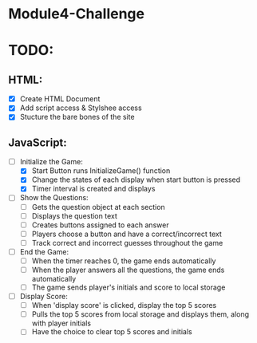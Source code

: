 # Module4-Challenge

# TODO:
## HTML:
- [x] Create HTML Document
- [x] Add script access & Stylshee access
- [x] Stucture the bare bones of the site

## JavaScript:
- [ ] Initialize the Game:
    - [x] Start Button runs InitializeGame() function
    - [x] Change the states of each display when start button is pressed
    - [x] Timer interval is created and displays
- [ ] Show the Questions:
    - [ ] Gets the question object at each section
    - [ ] Displays the question text
    - [ ] Creates buttons assigned to each answer
    - [ ] Players choose a button and have a correct/incorrect text
    - [ ] Track correct and incorrect guesses throughout the game
- [ ] End the Game:
    - [ ] When the timer reaches 0, the game ends automatically
    - [ ] When the player answers all the questions, the game ends automatically
    - [ ] The game sends player's initials and score to local storage
- [ ] Display Score:
    - [ ] When 'display score' is clicked, display the top 5 scores 
    - [ ] Pulls the top 5 scores from local storage and displays them, along with player initials
    - [ ] Have the choice to clear top 5 scores and initials
